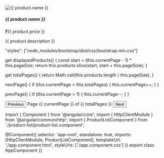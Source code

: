 <div class="container">
  <div class="row">
    <div *ngFor="let product of displayedProducts" class="col-md-4 mb-3">
      <div class="card">
        <img [src]="product.imageUrl" class="card-img-top" alt="{{ product.name }}">
        <div class="card-body">
          <h5 class="card-title">{{ product.name }}</h5>
          <p class="card-text">₹{{ product.price }}</p>
          <p class="card-text">{{ product.description }}</p>
        </div>
      </div>
    </div>
  </div>
</div>




"styles": ["node_modules/bootstrap/dist/css/bootstrap.min.css"]



get displayedProducts() {
  const start = (this.currentPage - 1) * this.pageSize;
  return this.products.slice(start, start + this.pageSize);
}





get totalPages() {
  return Math.ceil(this.products.length / this.pageSize);
}

nextPage() {
  if (this.currentPage < this.totalPages) {
    this.currentPage++;
  }
}

prevPage() {
  if (this.currentPage > 1) {
    this.currentPage--;
  }
}







<div class="d-flex justify-content-center mt-3">
  <button class="btn btn-primary me-2" (click)="prevPage()" [disabled]="currentPage === 1">Previous</button>
  <span>Page {{ currentPage }} of {{ totalPages }}</span>
  <button class="btn btn-primary ms-2" (click)="nextPage()" [disabled]="currentPage === totalPages">Next</button>
</div>






import { Component } from '@angular/core';
import { HttpClientModule } from '@angular/common/http';
import { ProductListComponent } from './product-list/product-list.component';

@Component({
  selector: 'app-root',
  standalone: true,
  imports: [HttpClientModule, ProductListComponent],
  templateUrl: './app.component.html',
  styleUrls: ['./app.component.css']
})
export class AppComponent {}






<app-product-list></app-product-list>